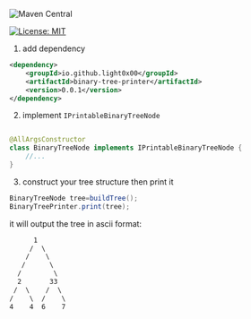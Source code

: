 ![Maven Central](https://maven-badges.herokuapp.com/maven-central/io.github.light0x00/binary-tree-printer/badge.svg)

[![License: MIT](https://img.shields.io/badge/License-MIT-yellow.svg)](https://opensource.org/licenses/MIT)


1. add dependency

```xml
<dependency>
    <groupId>io.github.light0x00</groupId>
    <artifactId>binary-tree-printer</artifactId>
    <version>0.0.1</version>
</dependency>
```

2. implement  `IPrintableBinaryTreeNode`

```java

@AllArgsConstructor
class BinaryTreeNode implements IPrintableBinaryTreeNode {
    //...   
}
```

3. construct your tree structure then print it

```java
BinaryTreeNode tree=buildTree();
BinaryTreePrinter.print(tree);
```
it will output the tree in ascii format:

```txt
      1       
     /  \     
    /    \    
   /      \   
  /        \  
  2       33  
 /  \    /  \ 
/    \  /    \
4    4  6    7
```